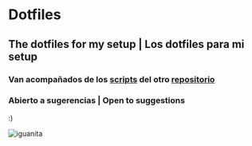 # Dotfiles
## The dotfiles for my setup | Los dotfiles para mi setup
### Van acompañados de los [scripts](https://github.com/mrs4ndman/base/tree/main/scripts) del otro [repositorio](https://github.com/mrs4ndman/base)

### Abierto a sugerencias | Open to suggestions

:)

![iguanita](https://user-images.githubusercontent.com/121260905/225119383-b85ed9cf-b43c-4eca-a267-6c8a9879ba60.png)
